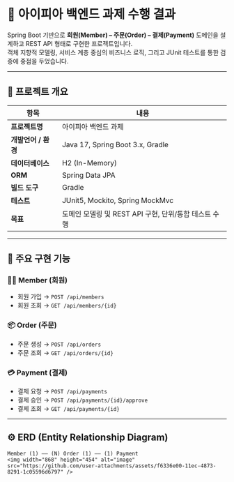 # 🧾 아이피아 백엔드 과제 수행 결과

Spring Boot 기반으로 **회원(Member) – 주문(Order) – 결제(Payment)** 도메인을 설계하고 REST API 형태로 구현한 프로젝트입니다.  
객체 지향적 모델링, 서비스 계층 중심의 비즈니스 로직, 그리고 JUnit 테스트를 통한 검증에 중점을 두었습니다.

---

## 🚀 프로젝트 개요

| 항목 | 내용 |
|------|------|
| **프로젝트명** | 아이피아 백엔드 과제 |
| **개발언어 / 환경** | Java 17, Spring Boot 3.x, Gradle |
| **데이터베이스** | H2 (In-Memory) |
| **ORM** | Spring Data JPA |
| **빌드 도구** | Gradle |
| **테스트** | JUnit5, Mockito, Spring MockMvc |
| **목표** | 도메인 모델링 및 REST API 구현, 단위/통합 테스트 수행 |

---

## 🧩 주요 구현 기능

### 🧍‍♂️ Member (회원)
- 회원 가입 → `POST /api/members`
- 회원 조회 → `GET /api/members/{id}`

### 📦 Order (주문)
- 주문 생성 → `POST /api/orders`
- 주문 조회 → `GET /api/orders/{id}`

### 💳 Payment (결제)
- 결제 요청 → `POST /api/payments`
- 결제 승인 → `POST /api/payments/{id}/approve`
- 결제 조회 → `GET /api/payments/{id}`

---

## ⚙️ ERD (Entity Relationship Diagram)

```text
Member (1) —— (N) Order (1) —— (1) Payment
<img width="868" height="454" alt="image" src="https://github.com/user-attachments/assets/f6336e00-11ec-4873-8291-1c05596d6797" />


